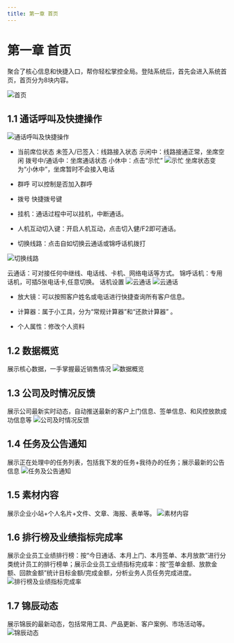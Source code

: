 ```yaml
---
title: 第一章 首页
---
```


# 第一章 首页
<ImageViewer />
聚合了核心信息和快捷入口，帮你轻松掌控全局。登陆系统后，首先会进入系统首页，首页分为8块内容。

![首页](/assets/media/manual-financial-1.png)

## 1.1 通话呼叫及快捷操作
![通话呼叫及快捷操作](/assets/media/manual-financial-1.1-1.png)

- 当前席位状态
未签入/已签入：线路接入状态
示闲中：线路接通正常，坐席空闲
拨号中/通话中：坐席通话状态
小休中：点击“示忙”
![示忙](/assets/media/manual-financial-1.1-2.png)
 坐席状态变为“小休中”，坐席暂时不会接入电话
- 群呼
可以控制是否加入群呼
- 拨号
快捷拨号键

- 挂机：通话过程中可以挂机，中断通话。
- 人机互动切入键：开启人机互动，点击切入健/F2即可通话。

- 切换线路：点击自如切换云通话或锦呼话机拨打

![切换线路](/assets/media/manual-financial-1.1-3.png)

云通话：可对接任何中继线、电话线、卡机、网络电话等方式。
锦呼话机：专用话机，可插5张电话卡,任意切换。
话机设置
![云通话](/assets/media/manual-financial-1.1-4.png)
![云通话](/assets/media/manual-financial-1.1-5.png)


- 放大镜：可以按照客户姓名或电话进行快捷查询所有客户信息。

- 计算器：属于小工具，分为“常规计算器”和“还款计算器” 。
- 个人属性：修改个人资料



## 1.2 数据概览
展示核心数据，一手掌握最近销售情况
![数据概览](/assets/media/manual-financial-1.2-1.png)

## 1.3 公司及时情况反馈
展示公司最新实时动态，自动推送最新的客户上门信息、签单信息、和风控放款成功信息等
![公司及时情况反馈](/assets/media/manual-financial-1.4-1.png)

## 1.4 任务及公告通知
展示正在处理中的任务列表，包括我下发的任务+我待办的任务；展示最新的公告信息
![任务及公告通知](/assets/media/manual-financial-1.5-1.png)

## 1.5 素材内容
展示企业小站+个人名片+文件、文章、海报、表单等。
![素材内容](/assets/media/manual-financial-1.6-1.png)

## 1.6 排行榜及业绩指标完成率
展示企业员工业绩排行榜：按“今日通话、本月上门、本月签单、本月放款”进行分类统计员工的排行榜单；展示企业员工业绩指标完成率：按“签单金额、放款金额、回款金额”统计目标金额/完成金额，分析业务人员任务完成进度。
![排行榜及业绩指标完成率](/assets/media/manual-financial-1.7-1.png)

## 1.7 锦辰动态
展示锦辰的最新动态，包括常用工具、产品更新、客户案例、市场活动等。
![锦辰动态](/assets/media/manual-financial-1.8-1.png)
